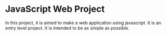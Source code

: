 # JavaScript Web Project

In this project, it is aimed to make a web application using javascript. It is an entry level project. It is intended to be as simple as possible.
